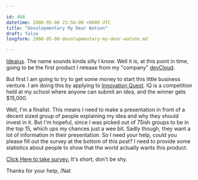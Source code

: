 ```yaml
---

id: 468
datetime: 2008-05-08 23:56:00 +0000 UTC
title: "Devolopmentary My Dear Watson"
draft: false
longform: 2008-05-08-devolopmentary-my-dear-watson.md

---
```


<a href="http://ideaius.com">Ideaius</a>. The name sounds kinda silly I know. Well it is, at this point in time, going to be the first product I release from my "company" <a href="http://devcloud.org">devCloud</a>. 

But first I am going to try to get some money to start this little business venture. I am doing this by applying to <a href="http://www.iq.innovationq.org/">Innovation Quest</a>. IQ is a competition held at my school where anyone can submit an idea, and the winner gets $15,000. <!--more-->

Well, I'm a finalist. This means I need to make a presentation in front of a decent sized group of people explaining my idea and why they should invest in it. But I'm hopeful, since I was picked out of 75ish groups to be in the top 15, which ups my chances just a wee bit. Sadly though, they want a lot of information in their presentation. So I need your help, could you please fill out the survey at the bottom of this post? I need to provide some statistics about people to show that the world actually wants this product.

<a href="http://www.surveymonkey.com/s.aspx?sm=0aE6GwgsnG56onxdv_2bbiOA_3d_3d">Click Here to take survey.</a> It's short, don't be shy.

Thanks for your help,
/Nat

